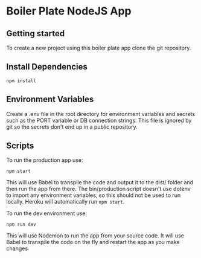 # Boiler Plate NodeJS App

## Getting started
To create a new project using this boiler plate app clone the git repository.

## Install Dependencies

```
npm install
```

## Environment Variables
Create a .env file in the root directory for environment variables and secrets such as the PORT variable or DB connection strings.  This file is ignored by git so the secrets don't end up in a public repository.

## Scripts

To run the production app use:

```
npm start
```

This will use Babel to transpile the code and output it to the dist/ folder and then run the app from there.  The bin/production script doesn't use dotenv to import any environment variables, so this should not be used to run locally.  Heroku will automatically run `npm start`.

To run the dev environment use:

```
npm run dev
```

This will use Nodemon to run the app from your source code.  It will use Babel to transpile the code on the fly and restart the app as you make changes.
